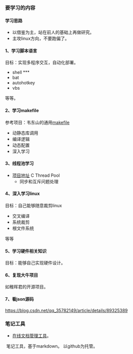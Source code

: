 ### 要学习的内容

#### 学习思路

- 以借鉴为主，站在前人的基础上再做研究。
- 主攻linux方向，不要跑偏了。

#### 1、学习脚本语言

目标：实现多程序交互，自动化部署。

- shell ***
- bat
- autohotkey
- vbs

等等。

#### 2、学习makefile

参考项目：韦东山的通用[makefile](G:\note_work\1.待学习内容\source\05_general_Makefile)

- 动静态库调用
- 编译逻辑
- 动态配置
- 深入学习

#### 3、线程池学习

- [项目地址](https://github.com/Pithikos/C-Thread-Pool) C Thread Pool
  - 同步和互斥问题处理

#### 4、深入学习linux

目标：自己能够随意裁剪linux

- 交叉编译
- 系统裁剪
- 根文件系统

等等

#### 5、学习硬件相关知识

目标：能够自己实现硬件设计。

#### 6、复现大牛项目

如稚晖君的开源项目。

#### 7、看json源码

https://blog.csdn.net/qq_35782149/article/details/89325389

### 笔记工具

- [在线文档管理工具](https://github.com/notable/notable)。

​	笔记工具，基于markdown。	以github为托管。

